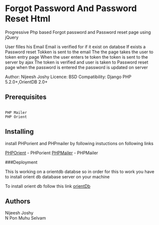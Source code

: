 # Forgot Password And Password Reset Html

Progressive Php based Forgot password and Password reset page using jQuery 

User filles his Email
Email is verified for if it exist on databse
If exists a Password reset Tokken is sent to the email
The the page takes the user to token entry page
When the user enters te token the token is sent to the server by ajax
The token is verified and user is taken to Password reset page
when the password is entered the password is updated on server



Author: Nijeesh Joshy
Licence: BSD
Compatibility: Django PHP 5.2.0+,OrientDB 2.0+


## Prerequisites

```

PHP Mailer
PHP Orient

```

## Installing

install PHPorient and PHPmailer by following instuctions on following links

[PHPOrient](https://github.com/Ostico/PhpOrient)  - PHPorient
[PHPMailer](https://github.com/PHPMailer/PHPMailer) - PHPMailer

###Deployment

This Is working on a orientdb databse
so in order for this to work you have to install orient db database server on your machine


To install orient db follow this link
[orientDb](https://orientdb.com)

## Authors

Nijeesh Joshy 
<br>
N Pon Muhu Selvam
